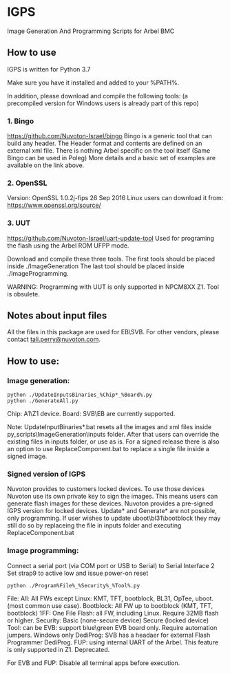 # IGPS
Image Generation And Programming Scripts for Arbel BMC

## How to use
IGPS is written for Python 3.7

Make sure you have it installed and added to your %PATH%.

In addition, please download and compile the following tools:
(a precompiled version for Windows users is already part of this repo)

### 1.	Bingo
https://github.com/Nuvoton-Israel/bingo
Bingo is a generic tool that can build any header. 
The Header format and contents are defined on an external xml file.
There is nothing Arbel specific on the tool itself (Same Bingo can be used in Poleg)
More details and a basic set of examples are available on the link above.

### 2.	OpenSSL
Version: OpenSSL 1.0.2j-fips  26 Sep 2016
Linux users can download it from:
https://www.openssl.org/source/

### 3.	UUT
https://github.com/Nuvoton-Israel/uart-update-tool
Used for programing the flash using the Arbel ROM UFPP mode.

Download and compile these three tools. The first tools should be placed inside ./ImageGeneration
The last tool should be placed inside ./ImageProgramming.

WARNING: Programming with UUT is only supported in  NPCM8XX Z1. Tool is obsulete.

## Notes about input files
All the files in this package are used for EB\SVB. For other vendors, please contact tali.perry@nuvoton.com. 

## How to use:

### Image generation:
```
python ./UpdateInputsBinaries_%Chip*_%Board%.py
python ./GenerateAll.py
```
Chip:  A1\Z1 device.
Board: SVB\EB are currently supported. 

Note: UpdateInputBinaries*.bat resets all the images and xml files inside py_scripts\ImageGeneration\inputs folder.
After that users can override the existing files in inputs folder, or use as is.
For a signed release there is also an option to use ReplaceComponent.bat to replace a single file inside a
signed image.

### Signed version of IGPS
Nuvoton provides to customers locked devices.
To use those devices Nuvoton use its own private key to sign the images.
This means users can generate flash images for these devices.
Nuvoton provides a pre-signed IGPS version for locked devices.
Update* and Generate* are not possible, only programming.
If user wishes to update uboot\bl31\bootblock they may still do so by replaceing the file in inputs folder and executing ReplaceComponent.bat

### Image programming:
Connect a serial port (via COM port or USB to Serial) to Serial Interface 2
Set strap9 to active low and issue power-on reset
```
python ./Program%File%_%Security%_%Tool%.py
```

File: 
	All: All FWs except Linux: KMT, TFT, bootblock, BL31, OpTee, uboot. (most common use case).
	Bootblock: All FW up to bootblock (KMT, TFT, bootblock)
	1FF: One File Flash: all FW, including Linux. Require 32MB flash or higher.
Security: 
	Basic (none-secure device)
	Secure (locked device)
Tool: can be 
	EVB: support blue\green EVB board only. Require automation jumpers. Windows only
	DediProg: SVB has a headaer for external Flash Programmer DediProg.
	FUP: using internal UART of the Arbel. This feature is only supported in Z1. Deprecated.

For EVB and FUP: Disable all terminal apps before execution.
